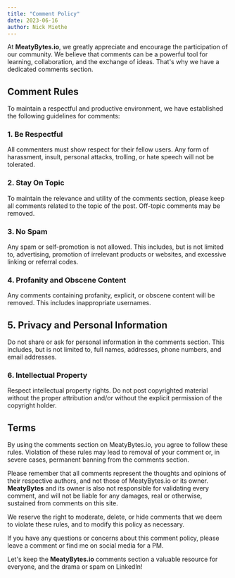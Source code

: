 ```yaml
---
title: "Comment Policy"
date: 2023-06-16
author: Nick Miethe
---
```


At **MeatyBytes.io**, we greatly appreciate and encourage the participation of our community. We believe that comments can be a powerful tool for learning, collaboration, and the exchange of ideas. That's why we have a dedicated comments section.

## Comment Rules

To maintain a respectful and productive environment, we have established the following guidelines for comments:

### 1. Be Respectful

All commenters must show respect for their fellow users. Any form of harassment, insult, personal attacks, trolling, or hate speech will not be tolerated.

### 2. Stay On Topic

To maintain the relevance and utility of the comments section, please keep all comments related to the topic of the post. Off-topic comments may be removed.

### 3. No Spam

Any spam or self-promotion is not allowed. This includes, but is not limited to, advertising, promotion of irrelevant products or websites, and excessive linking or referral codes.

### 4. Profanity and Obscene Content

Any comments containing profanity, explicit, or obscene content will be removed. This includes inappropriate usernames.

## 5. Privacy and Personal Information

Do not share or ask for personal information in the comments section. This includes, but is not limited to, full names, addresses, phone numbers, and email addresses.

### 6. Intellectual Property

Respect intellectual property rights. Do not post copyrighted material without the proper attribution and/or without the explicit permission of the copyright holder.

## Terms

By using the comments section on MeatyBytes.io, you agree to follow these rules. Violation of these rules may lead to removal of your comment or, in severe cases, permanent banning from the comments section.

Please remember that all comments represent the thoughts and opinions of their respective authors, and not those of MeatyBytes.io or its owner. **MeatyBytes** and its owner is also not responsible for validating every comment, and will not be liable for any damages, real or otherwise, sustained from comments on this site.

We reserve the right to moderate, delete, or hide comments that we deem to violate these rules, and to modify this policy as necessary.

If you have any questions or concerns about this comment policy, please leave a comment or find me on social media for a PM.

Let's keep the **MeatyBytes.io** comments section a valuable resource for everyone, and the drama or spam on LinkedIn!
